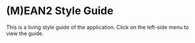 # (M)EAN2 Style Guide

This is a living style guide of the application. Click on the left-side menu to view the guide.
